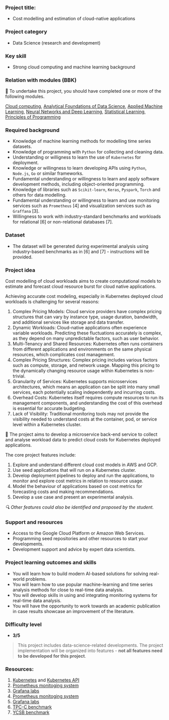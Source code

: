 ### Project title:

* Cost modelling and estimation of cloud-native applications

### Project category

* Data Science (research and development)

### Key skill

* Strong cloud computing and machine learning background

### Relation with modules (BBK)

🏁 To undertake this project, you should have completed one or more of the following modules.

[Cloud computing](https://www.bbk.ac.uk/courses/modules/buci/BUCI029H7#content), [Analytical Foundations of Data Science](https://www.bbk.ac.uk/courses/modules/buci/BUCI091H7#content), [Applied Machine Learning](https://www.bbk.ac.uk/courses/modules/buci/BUCI077H7#content), [Neural Networks and Deep Learning](https://www.bbk.ac.uk/courses/modules/coiy/COIY065H7#content), [Statistical Learning](https://www.bbk.ac.uk/courses/modules/emms/EMMS022H7#content), [Principles of Programming](https://www.bbk.ac.uk/courses/modules/buci/BUCI063H7#content)

### Required background

*	Knowledge of machine learning methods for modelling time series datasets.
*	Knowledge of programming with `Python` for collecting and cleaning data.
*	Understanding or willigness to learn the use of `Kubernetes` for deployment.
*	Knowledge or willingness to learn developing APIs using `Python`,  `Node.js`, `Go` or similar frameworks.
*	Fundamental understanding or willingness to learn and apply software development methods, including object-oriented programming.
*	Knowledge of libraries such as `Scikit-learn`, `Keras`, `Pyspark`, `Torch` and others for data modelling.
*	Fundamental understanding or willingness to learn and use monitoring services such as `Prometheus` [4] and visualization services such as `Graffana` [3].
*	Willingness to work with industry-standard benchmarks and workloads for relational [6] or non-relational databases [7].

### Dataset

* The dataset will be generated during experimental analysis using industry-based benchmarks as in [6] and [7] - instructions will be provided.

### Project idea

Cost modelling of cloud workloads aims to create computational models to estimate and forecast cloud resource burst for cloud native applications. 

Achieving accurate cost modeling, especially in Kubernetes deployed cloud workloads is challenging for several reasons:

1. Complex Pricing Models: Cloud service providers have complex pricing structures that can vary by instance type, usage duration, bandwidth, and additional services like storage and data transfer.
2. Dynamic Workloads: Cloud-native applications often experience variable workloads. Predicting these fluctuations accurately is complex, as they depend on many unpredictable factors, such as user behavior.
3. Multi-Tenancy and Shared Resources: Kubernetes often runs containers from different applications and environments on the same physical resources, which complicates cost management.
4. Complex Pricing Structures: Complex pricing includes various factors such as compute, storage, and network usage. Mapping this pricing to the dynamically changing resource usage within Kubernetes is non-trivial.
5. Granularity of Services: Kubernetes supports microservices architectures, which means an application can be split into many small services, each potentially scaling independently and incurring costs.
6. Overhead Costs: Kubernetes itself requires compute resources to run its management components, and understanding the cost of this overhead is essential for accurate budgeting.
7. Lack of Visibility: Traditional monitoring tools may not provide the visibility needed to understand costs at the container, pod, or service level within a Kubernetes cluster.

🎯 The project aims to develop a microservice back-end service to collect and analyse workload data to predict cloud costs for Kubernetes deployed applications.

The core project features include:

1. Explore and understand different cloud cost models in AWS and GCP.
2. Use seed applications that will run on a Kubernetes cluster.
3. Develop deployment pipelines to deploy and run the applications, to monitor and explore cost metrics in relation to resource usage.
4. Model the behaviour of applications based on cost metrics for forecasting costs and making recommendations.
5. Develop a use case and present an experimental analysis.

*🔍 Other features could also be identified and proposed by the student.*

### Support and resources

*	Access to the Google Cloud Platform or Amazon Web Services.
*	Programming seed repositories and other resources to start your developments.
*	Development support and advice by expert data scientists.

### Project learning outcomes and skills

*	You will learn how to build modern AI-based solutions for solving real-world problems.
*	You will learn how to use popular machine-learning and time series analysis methods for close to real-time data analysis.
*	You will develop skills in using and integrating monitoring systems for real-time data analysis.
*	You will have the opportunity to work towards an academic publication in case results showcase an improvement of the literature.

### Difficulty level

*	**3/5**

>This project includes data-science-related developments. The project implementation will be organized into features - **not all features need to be developed for this project**.

### Resources:

1. [Kubernetes](https://kubernetes.io) and [Kubernetes API](https://kubernetes.io/docs/concepts/overview/kubernetes-api/)
2. [Prometheus monitoging system](https://prometheus.io)
3. [Grafana labs](https://www.investopedia.com/terms/a/autoregressive-integrated-moving-average-arima.asp)
4. [Prometheus monitoging system](https://prometheus.io)
5. [Grafana labs](https://www.youtube.com/watch?v=ocPOHZJ21jE)
6. [TPC-C benchmark](https://www.tpc.org/tpcc/)
7. [YCSB benchmark](https://github.com/brianfrankcooper/YCSB)

